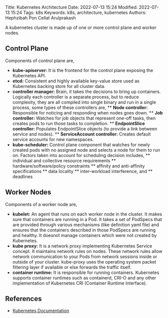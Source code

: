 Title: Kubernetes Architecture
Date: 2022-07-13 15:24
Modified: 2022-07-13 15:24
Tags: k8s
Keywords: k8s, architecture, kubernetes
Authors: Hephzibah Pon Cellat Arulprakash

A kubernetes cluster is made up of one or more control plane and worker nodes.

## Control Plane

Components of control plane are,

* **kube-apiserver:** It is the frontend for the control plane exposing the Kubernetes API.
* **etcd:** Consistent and highly available key-value store used as Kubernetes backing store for all cluster data.
* **controller manager:** Brain, it takes the decisions to bring up containers. Logically each controller is a separate process, but to reduce complexity, they are all compiled into single binary and run in a single process, some types of these controllers are,
** **Node controller:** Responsible for noticing and responding when nodes goes down.
** **Job controller:** Watches for job objects that represent one-off tasks, then creates pods to run those tasks to completion.
** **EndpointSlice controller:** Populates EndpointSlice objects (to provide a link between service and nodes).
** **ServiceAccount controller:** Creates default service accounts for new namespaces.
* **kube-scheduler:** Control plane component that watches for newly created pods with no assigned node and selects a node for them to run on. Factors taken into account for scheduling decision includes,
** individual and collective resource requirements
** hardware/software/policy constraints
** affinity and anti-affinity specifications
** data locality
** inter-workload interference, and 
** deadlines

## Worker Nodes

Components of a worker node are,

* **kubelet:** An agent that runs on each worker node in the cluster. It makes sure that containers are running in a Pod. It takes a set of PodSpecs that are provided through various mechanisms (like definition yaml file) and ensures that the containers described in those PodSpecs are running and healthy. It doesnot manage containers which were not created by Kubernetes.
* **kube proxy:** It is a network proxy implementing Kubernetes Service concept. It maintains network rules on nodes. These network rules allow network communication to your Pods from network sessions inside or outside of your cluster. kube-proxy uses the operating system packet filtering layer if available or else forwards the traffic itself.
* **container runtime:** It is responsible for running containers. Kubernetes supports container runtimes such as containerd, CRI-O and any other implementation of Kubernetes CRI (Container Runtime Interface).

## References

* [Kubernetes Documentation](https://kubernetes.io/docs/home/)
